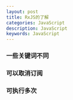 ```yaml
---
layout: post
title: RxJS的了解
categories: JavaScript
description: JavaScript
keywords: JavaScript
---
```

 
### 

### 一些关键词不同

### 可以取消订阅

### 可执行多次